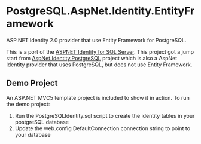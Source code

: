 # PostgreSQL.AspNet.Identity.EntityFramework

ASP.NET Identity 2.0 provider that use Entity Framework for PostgreSQL.

This is a port of the [ASPNET Identity for SQL Server](https://aspnetidentity.codeplex.com/). This project got a jump start from [AspNet.Identity.PostgreSQL](https://github.com/danellos/AspNet.Identity.PostgreSQL) project which is also a AspNet Identity provider that uses PostgreSQL, but does not use Entity Framework.

## Demo Project
An ASP.NET MVC5 template project is included to show it in action. To run the demo project:

1. Run the PostgreSQLIdentity.sql script to create the identity tables in your postgreSQL database
2. Update the web.config DefaultConnection connection string to point to your database

